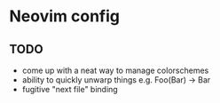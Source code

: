 # Neovim config

## TODO

- come up with a neat way to manage colorschemes
- ability to quickly unwarp things e.g. Foo(Bar) -> Bar
- fugitive "next file" binding
